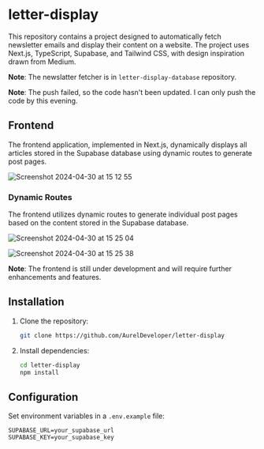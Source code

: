 # letter-display

This repository contains a project designed to automatically fetch newsletter emails and display their content on a website. The project uses Next.js, TypeScript, Supabase, and Tailwind CSS, with design inspiration drawn from Medium.

**Note**: The newslatter fetcher is in `letter-display-database` repository.

**Note**: The push failed, so the code hasn't been updated. I can only push the code by this evening.

## Frontend

The frontend application, implemented in Next.js, dynamically displays all articles stored in the Supabase database using dynamic routes to generate post pages.

![Screenshot 2024-04-30 at 15 12 55](https://github.com/AurelDeveloper/letter-display/assets/150530607/dd287e59-8560-4cdd-b511-01b9bad0e53c)

### Dynamic Routes

The frontend utilizes dynamic routes to generate individual post pages based on the content stored in the Supabase database.

![Screenshot 2024-04-30 at 15 25 04](https://github.com/AurelDeveloper/letter-display/assets/150530607/47fff1d3-ea0c-4132-8775-4ace8ca5062a)

![Screenshot 2024-04-30 at 15 25 38](https://github.com/AurelDeveloper/letter-display/assets/150530607/88abddc7-618a-4966-89c7-bc788f29827a)

**Note**: The frontend is still under development and will require further enhancements and features.

## Installation

1. Clone the repository:

   ```bash
   git clone https://github.com/AurelDeveloper/letter-display
   ```

2. Install dependencies:

   ```bash
   cd letter-display
   npm install
   ```

## Configuration

Set environment variables in a `.env.example` file:

   ```plaintext
   SUPABASE_URL=your_supabase_url
   SUPABASE_KEY=your_supabase_key
   ```
